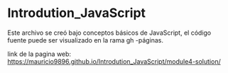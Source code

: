 # Introdution_JavaScript
Este archivo se creó bajo conceptos básicos de JavaScript, el código fuente puede ser visualizado en la rama gh -páginas.

link de la pagina web: https://mauricio9896.github.io/Introdution_JavaScript/module4-solution/
